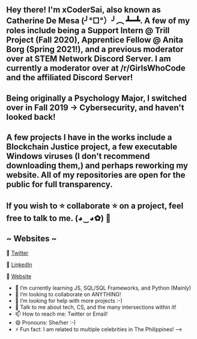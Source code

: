 ## Hey there! I'm xCoderSai, also known as Catherine De Mesa (╯°□°）╯︵ ┻━┻. A few of my roles include being a Support Intern @ Trill Project (Fall 2020), Apprentice Fellow @ Anita Borg (Spring 2021!), and a previous moderator over at STEM Network Discord Server. I am currently a moderator over at /r/GirlsWhoCode and the affiliated Discord Server!

## Being originally a Psychology Major, I switched over in Fall 2019 -> Cybersecurity, and haven't looked back!

## A few projects I have in the works include a Blockchain Justice project, a few executable Windows viruses (I don't recommend downloading them,) and perhaps reworking my website. All of my repositories are open for the public for full transparency. 

## If you wish to ⭐ collaborate ⭐ on a project, feel free to talk to me. (◕‿◕✿) 🥰

## ~ Websites ~

🐧 [Twitter](https://twitter.com/CatieSai)

🧐 [LinkedIn](https://www.linkedin.com/in/catiesai/)

🦋 [Website](https://xcodersai.github.io/Site/main.html)

- 🌱 I’m currently learning JS, SQL/SQL Frameworks, and Python (Mainly)
- 👯 I’m looking to collaborate on ANYTHING! 
- 🤔 I’m looking for help with more projects :-)
- 💬 Talk to me about tech, CS, and the many intersections within it!
- 📫 How to reach me: Twitter or Email!
- 😄 Pronouns: She/her :-)
- ⚡ Fun fact: I am related to multiple celebrities in The Philippines!
-->
